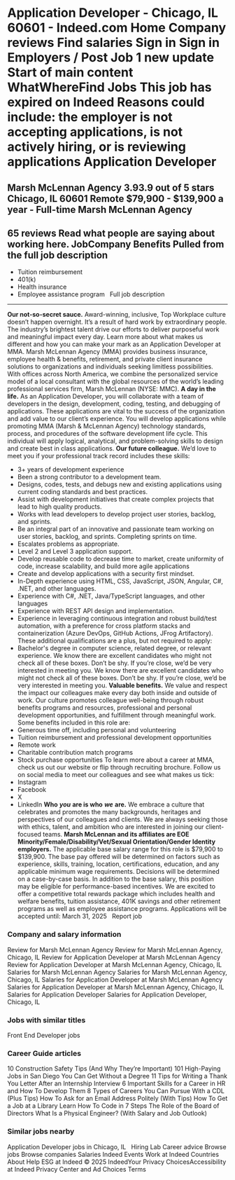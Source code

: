 Application Developer - Chicago, IL 60601 - Indeed.com
Home
Company reviews
Find salaries
Sign in
Sign in
Employers / Post Job
1 new update
Start of main content
WhatWhereFind Jobs
This job has expired on Indeed
Reasons could include: the employer is not accepting applications, is not actively hiring, or is reviewing applications
Application Developer
=====================
Marsh McLennan Agency
3.93.9 out of 5 stars
Chicago, IL 60601
Remote
$79,900 - $139,900 a year - Full-time
Marsh McLennan Agency
---------------------
65 reviews
Read what people are saying about working here.
JobCompany
Benefits Pulled from the full job description
---------------------------------------------
* Tuition reimbursement
* 401(k)
* Health insurance
* Employee assistance program
&nbsp;
Full job description
--------------------
**Our not-so-secret sauce.**
Award-winning, inclusive, Top Workplace culture doesn’t happen overnight. It’s a result of hard work by extraordinary people. The industry’s brightest talent drive our efforts to deliver purposeful work and meaningful impact every day. Learn more about what makes us different and how you can make your mark as an Application Developer at MMA.
Marsh McLennan Agency (MMA) provides business insurance, employee health & benefits, retirement, and private client insurance solutions to organizations and individuals seeking limitless possibilities. With offices across North America, we combine the personalized service model of a local consultant with the global resources of the world’s leading professional services firm, Marsh McLennan (NYSE: MMC).
**A day in the life.**
As an Application Developer, you will collaborate with a team of developers in the design, development, coding, testing, and debugging of applications. These applications are vital to the success of the organization and add value to our client’s experience. You will develop applications while promoting MMA (Marsh & McLennan Agency) technology standards, process, and procedures of the software development life cycle. This individual will apply logical, analytical, and problem-solving skills to design and create best in class applications.
**Our future colleague.**
We’d love to meet you if your professional track record includes these skills:
* 3+ years of development experience
* Been a strong contributor to a development team.
* Designs, codes, tests, and debugs new and existing applications using current coding standards and best practices.
* Assist with development initiatives that create complex projects that lead to high quality products.
* Works with lead developers to develop project user stories, backlog, and sprints.
* Be an integral part of an innovative and passionate team working on user stories, backlog, and sprints. Completing sprints on time.
* Escalates problems as appropriate.
* Level 2 and Level 3 application support.
* Develop reusable code to decrease time to market, create uniformity of code, increase scalability, and build more agile applications
* Create and develop applications with a security first mindset.
* In-Depth experience using HTML, CSS, JavaScript, JSON, Angular, C#, .NET, and other languages.
* Experience with C#, .NET, Java/TypeScript languages, and other languages
* Experience with REST API design and implementation.
* Experience in leveraging continuous integration and robust build/test automation, with a preference for cross platform stacks and containerization (Azure DevOps, GitHub Actions, JFrog Artifactory).
These additional qualifications are a plus, but not required to apply:
* Bachelor's degree in computer science, related degree, or relevant experience.
We know there are excellent candidates who might not check all of these boxes. Don’t be shy. If you’re close, we’d be very interested in meeting you.
We know there are excellent candidates who might not check all of these boxes. Don’t be shy. If you’re close, we’d be very interested in meeting you.
**Valuable benefits.**
We value and respect the impact our colleagues make every day both inside and outside of work. Our culture promotes colleague well-being through robust benefits programs and resources, professional and personal development opportunities, and fulfillment through meaningful work.
Some benefits included in this role are:
* Generous time off, including personal and volunteering
* Tuition reimbursement and professional development opportunities
* Remote work
* Charitable contribution match programs
* Stock purchase opportunities
To learn more about a career at MMA, check us out our website or flip through recruiting brochure.
Follow us on social media to meet our colleagues and see what makes us tick:
* Instagram
* Facebook
* X
* LinkedIn
**Who** ***you*** **are is who** ***we*** **are.**
We embrace a culture that celebrates and promotes the many backgrounds, heritages and perspectives of our colleagues and clients. We are always seeking those with ethics, talent, and ambition who are interested in joining our client-focused teams.
**Marsh McLennan and its affiliates are EOE Minority/Female/Disability/Vet/Sexual Orientation/Gender Identity employers.**
The applicable base salary range for this role is $79,900 to $139,900.
The base pay offered will be determined on factors such as experience, skills, training, location, certifications, education, and any applicable minimum wage requirements. Decisions will be determined on a case-by-case basis. In addition to the base salary, this position may be eligible for performance-based incentives.
We are excited to offer a competitive total rewards package which includes health and welfare benefits, tuition assistance, 401K savings and other retirement programs as well as employee assistance programs.
Applications will be accepted until: March 31, 2025
&nbsp;
Report job
### Company and salary information
Review for Marsh McLennan Agency
Review for Marsh McLennan Agency, Chicago, IL
Review for Application Developer at Marsh McLennan Agency
Review for Application Developer at Marsh McLennan Agency, Chicago, IL
Salaries for Marsh McLennan Agency
Salaries for Marsh McLennan Agency, Chicago, IL
Salaries for Application Developer at Marsh McLennan Agency
Salaries for Application Developer at Marsh McLennan Agency, Chicago, IL
Salaries for Application Developer
Salaries for Application Developer, Chicago, IL
&nbsp;
### Jobs with similar titles
Front End Developer jobs
&nbsp;
### Career Guide articles
10 Construction Safety Tips (And Why They’re Important)
101 High-Paying Jobs in San Diego You Can Get Without a Degree
11 Tips for Writing a Thank You Letter After an Internship Interview
6 Important Skills for a Career in HR and How To Develop Them
8 Types of Careers You Can Pursue With a CDL (Plus Tips)
How To Ask for an Email Address Politely (With Tips)
How To Get a Job at a Library
Learn How To Code in 7 Steps
The Role of the Board of Directors
What Is a Physical Engineer? (With Salary and Job Outlook)
&nbsp;
### Similar jobs nearby
Application Developer jobs in Chicago, IL
&nbsp;
Hiring Lab Career advice Browse jobs Browse companies Salaries Indeed Events Work at Indeed Countries About Help ESG at Indeed
© 2025 IndeedYour Privacy ChoicesAccessibility at Indeed Privacy Center and Ad Choices Terms